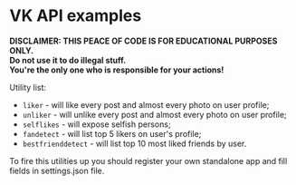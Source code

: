 # VK API examples  
**DISCLAIMER: THIS PEACE OF CODE IS FOR EDUCATIONAL PURPOSES ONLY.  
Do not use it to do illegal stuff.  
You're the only one who is responsible for your actions!** 

Utility list:  
* `liker` - will like every post and almost every photo on user profile;  
* `unliker` - will unlike every post and almost every photo on user profile;  
* `selflikes` - will expose selfish persons;  
* `fandetect` - will list top 5 likers on user's profile;  
* `bestfrienddetect` - will list top 10 most liked friends by user.

To fire this utilities up you should register your own standalone app and fill fields in settings.json file.  
